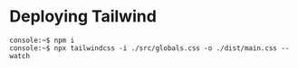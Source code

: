 # Deploying Tailwind

```console
console:~$ npm i
console:~$ npx tailwindcss -i ./src/globals.css -o ./dist/main.css --watch
```
